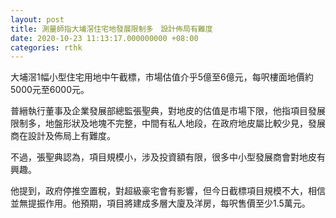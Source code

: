 ```yaml
---
layout: post
title: 測量師指大埔滘住宅地發展限制多　設計佈局有難度
date: 2020-10-23 11:13:17.000000000 +08:00
categories: rthk
---
```


大埔滘1幅小型住宅用地中午截標，市場估值介乎5億至6億元，每呎樓面地價約5000元至6000元。

普縉執行董事及企業發展部總監張聖典，對地皮的估值是市場下限，他指項目發展限制多，地盤形狀及地塊不完整，中間有私人地段，在政府地皮屬比較少見，發展商在設計及佈局上有難度。

不過，張聖典認為，項目規模小，涉及投資額有限，很多中小型發展商會對地皮有興趣。

他提到，政府停推空置稅，對超級豪宅會有影響，但今日截標項目規模不大，相信並無提振作用。他預期，項目將建成多層大廈及洋房，每呎售價至少1.5萬元。
